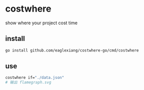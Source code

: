 # costwhere

show where your project cost time

## install

```bash
go install github.com/eaglexiang/costwhere-go/cmd/costwhere

```

## use

```bash
costwhere if="./data.json"
# 输出 flamegraph.svg

```